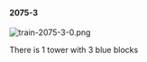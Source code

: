#### 2075-3
![train-2075-3-0.png](https://github.com/lil-lab/nlvr/raw/master/nlvr/train/images/63/train-2075-3-0.png "train-2075-3-0.png")

There is 1 tower with 3 blue blocks